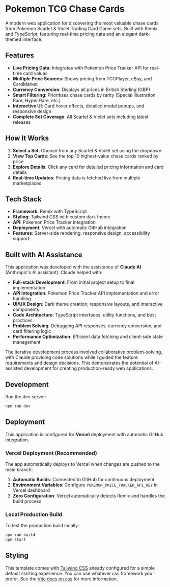 # Pokemon TCG Chase Cards

A modern web application for discovering the most valuable chase cards from Pokemon Scarlet & Violet Trading Card Game sets. Built with Remix and TypeScript, featuring real-time pricing data and an elegant dark-themed interface.

## Features

- **Live Pricing Data**: Integrates with Pokemon Price Tracker API for real-time card values
- **Multiple Price Sources**: Shows pricing from TCGPlayer, eBay, and CardMarket
- **Currency Conversion**: Displays all prices in British Sterling (GBP)
- **Smart Filtering**: Prioritizes chase cards by rarity (Special Illustration Rare, Hyper Rare, etc.)
- **Interactive UI**: Card hover effects, detailed modal popups, and responsive design
- **Complete Set Coverage**: All Scarlet & Violet sets including latest releases

## How It Works

1. **Select a Set**: Choose from any Scarlet & Violet set using the dropdown
2. **View Top Cards**: See the top 10 highest-value chase cards ranked by price
3. **Explore Details**: Click any card for detailed pricing information and card details
4. **Real-time Updates**: Pricing data is fetched live from multiple marketplaces

## Tech Stack

- **Framework**: Remix with TypeScript
- **Styling**: Tailwind CSS with custom dark theme
- **API**: Pokemon Price Tracker integration
- **Deployment**: Vercel with automatic GitHub integration
- **Features**: Server-side rendering, responsive design, accessibility support

## Built with AI Assistance

This application was developed with the assistance of **Claude AI** (Anthropic's AI assistant). Claude helped with:

- **Full-stack Development**: From initial project setup to final implementation
- **API Integration**: Pokemon Price Tracker API implementation and error handling
- **UI/UX Design**: Dark theme creation, responsive layouts, and interactive components
- **Code Architecture**: TypeScript interfaces, utility functions, and best practices
- **Problem Solving**: Debugging API responses, currency conversion, and card filtering logic
- **Performance Optimization**: Efficient data fetching and client-side state management

The iterative development process involved collaborative problem-solving, with Claude providing code solutions while I guided the feature requirements and design decisions. This demonstrates the potential of AI-assisted development for creating production-ready web applications.

## Development

Run the dev server:

```sh
npm run dev
```

## Deployment

This application is configured for **Vercel** deployment with automatic GitHub integration.

### Vercel Deployment (Recommended)

The app automatically deploys to Vercel when changes are pushed to the main branch:

1. **Automatic Builds**: Connected to GitHub for continuous deployment
2. **Environment Variables**: Configure `POKEMON_PRICE_TRACKER_API_KEY` in Vercel dashboard
3. **Zero Configuration**: Vercel automatically detects Remix and handles the build process

### Local Production Build

To test the production build locally:

```sh
npm run build
npm start
```

## Styling

This template comes with [Tailwind CSS](https://tailwindcss.com/) already configured for a simple default starting experience. You can use whatever css framework you prefer. See the [Vite docs on css](https://vitejs.dev/guide/features.html#css) for more information.
